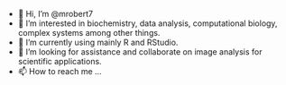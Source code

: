 - 👋 Hi, I’m @mrobert7
- 👀 I’m interested in biochemistry, data analysis, computational biology, complex systems among other things.
- 🌱 I’m currently using mainly R and RStudio.
- 💞️ I’m looking for assistance and collaborate on image analysis for scientific applications.
- 📫 How to reach me ...

<!---
mrobert7/mrobert7 is a ✨ special ✨ repository because its `README.md` (this file) appears on your GitHub profile.
You can click the Preview link to take a look at your changes.
--->
